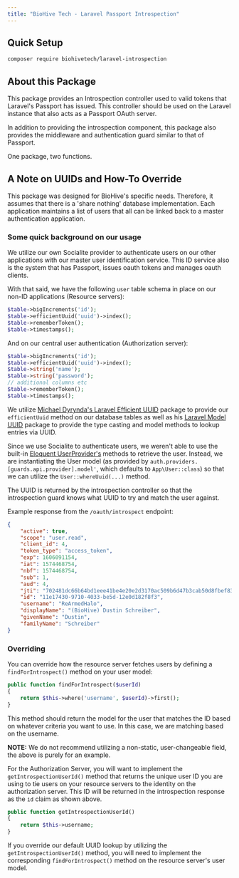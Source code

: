 ```yaml
---
title: "BioHive Tech - Laravel Passport Introspection"
---
```


## Quick Setup

```bash
composer require biohivetech/laravel-introspection
```

## About this Package

This package provides an Introspection controller used to valid tokens that Laravel's Passport has issued. This controller should be used on the Laravel instance that also acts as a Passport OAuth server.

In addition to providing the introspection component, this package also provides the middleware and authentication guard similar to that of Passport.

One package, two functions.

## A Note on UUIDs and How-To Override

This package was designed for BioHive's specific needs. Therefore, it assumes that there is a 'share nothing' database implementation. Each application maintains a list of users that all can be linked back to a master authentication application.

### Some quick background on our usage

We utilize our own Socialite provider to authenticate users on our other applications with our master user identification service. This ID service also is the system that has Passport, issues oauth tokens and manages oauth clients.

With that said, we have the following `user` table schema in place on our non-ID applications (Resource servers):

```php
$table->bigIncrements('id');
$table->efficientUuid('uuid')->index();
$table->rememberToken();
$table->timestamps();
```

And on our central user authentication (Authorization server):

```php
$table->bigIncrements('id');
$table->efficientUuid('uuid')->index();
$table->string('name');
$table->string('password');
// additional columns etc
$table->rememberToken();
$table->timestamps();
```

We utilize [Michael Dyrynda's Laravel Efficient UUID](<https://github.com/michaeldyrynda/laravel-efficient-uuid>) package to provide our `efficientUuid` method on our database tables as well as his [Laravel Model UUID](<https://github.com/michaeldyrynda/laravel-model-uuid>) package to provide the type casting and model methods to lookup entries via UUID.

Since we use Socialite to authenticate users, we weren't able to use the built-in [Eloquent UserProvider's](<https://laravel.com/api/6.x/Illuminate/Auth/EloquentUserProvider.html>) methods to retrieve the user. Instead, we are instantiating the User model (as provided by `auth.providers.[guards.api.provider].model'`, which defaults to `App\User::class`) so that we can utilize the `User::whereUuid(...)` method.

The UUID is returned by the introspection controller so that the introspection guard knows what UUID to try and match the user against.

Example response from the `/oauth/introspect` endpoint:

```json
{
    "active": true,
    "scope": "user.read",
    "client_id": 4,
    "token_type": "access_token",
    "exp": 1606091154,
    "iat": 1574468754,
    "nbf": 1574468754,
    "sub": 1,
    "aud": 4,
    "jti": "702481dc66b64bd1eee41be4e20e2d3170ac509b6d47b3cab50d8fbef83f73d1b637080b5a0cdd47",
    "id": "11e17430-9710-4033-be5d-12e0d182f8f3",
    "username": "ReArmedHalo",
    "displayName": "(BioHive) Dustin Schreiber",
    "givenName": "Dustin",
    "familyName": "Schreiber"
}
```

### Overriding

You can override how the resource server fetches users by  defining a `findForIntrospect()` method on your user model:

```php
public function findForIntrospect($userId)
{
    return $this->where('username', $userId)->first();
}
```

This method should return the model for the user that matches the ID based on whatever criteria you want to use. In this case, we are matching based on the username. 

**NOTE:** We do not recommend utilizing a non-static, user-changeable field, the above is purely for an example.

For the Authorization Server, you will want to implement the `getIntrospectionUserId()` method that returns the unique user ID you are using to tie users on your resource servers to the identity on the authorization server. This ID will be returned in the introspection response as the `id` claim as shown above.

```php
public function getIntrospectionUserId()
{
    return $this->username;
}
```

If you override our default UUID lookup by utilizing the `getIntrospectionUserId()` method, you will need to  implement the corresponding `findForIntrospect()` method on the resource server's user model.